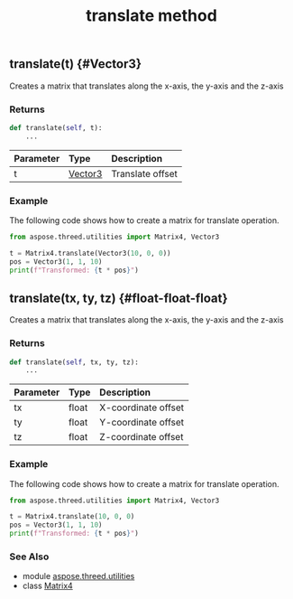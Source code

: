 ﻿---
title: translate method
second_title: Aspose.3D for Python via .NET API References
description: 
type: docs
weight: 110
url: /python-net/aspose.threed.utilities/matrix4/translate/
is_root: false
---

## translate(t) {#Vector3}

Creates a matrix that translates along the x-axis, the y-axis and the z-axis


### Returns 





```python
def translate(self, t):
    ...
```


| Parameter | Type | Description |
| :- | :- | :- |
| t | [Vector3](/3d/python-net/aspose.threed.utilities/vector3) | Translate offset |

### Example 


The following code shows how to create a matrix for translate operation.

```python
from aspose.threed.utilities import Matrix4, Vector3

t = Matrix4.translate(Vector3(10, 0, 0))
pos = Vector3(1, 1, 10)
print(f"Transformed: {t * pos}")

```


## translate(tx, ty, tz) {#float-float-float}

Creates a matrix that translates along the x-axis, the y-axis and the z-axis


### Returns 





```python
def translate(self, tx, ty, tz):
    ...
```


| Parameter | Type | Description |
| :- | :- | :- |
| tx | float | X-coordinate offset |
| ty | float | Y-coordinate offset |
| tz | float | Z-coordinate offset |

### Example 


The following code shows how to create a matrix for translate operation.

```python
from aspose.threed.utilities import Matrix4, Vector3

t = Matrix4.translate(10, 0, 0)
pos = Vector3(1, 1, 10)
print(f"Transformed: {t * pos}")

```



### See Also
* module [aspose.threed.utilities](../../)
* class [Matrix4](/3d/python-net/aspose.threed.utilities/matrix4)
